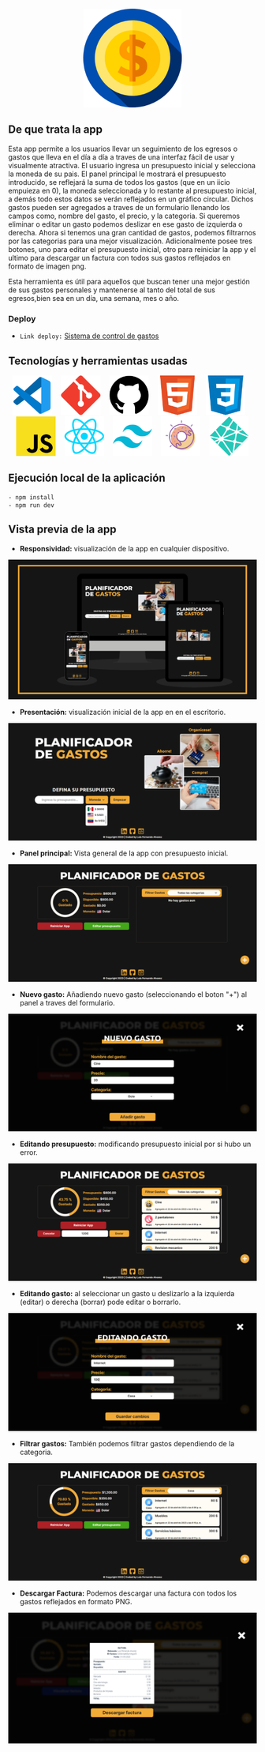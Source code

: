 <p align="center">
  <img height="200" src="https://github.com/fernando8alvarez/Control-Gastos/blob/main/Imgs/icon-ahorro.png" />
</p>

## De que trata la app

Esta app permite a los usuarios llevar un seguimiento de los egresos o gastos que lleva en el día a día a traves de una interfaz fácil de usar y visualmente atractiva. El usuario ingresa un presupuesto inicial y selecciona la moneda de su pais. El panel principal le mostrará el presupuesto introducido, se reflejará la suma de todos los gastos (que en un iicio empuieza en 0), la moneda seleccionada y lo restante al presupuesto inicial, a demás todo estos datos se verán reflejados en un gráfico circular. Dichos gastos pueden ser agregados a traves de un formulario llenando los campos como, nombre del gasto, el precio, y la categoria. Si queremos eliminar o editar un gasto podemos deslizar en ese gasto de izquierda o derecha. Ahora si tenemos una gran cantidad de gastos, podemos filtrarnos por las categorias para una mejor visualización. Adicionalmente posee tres botones, uno para editar el presupuesto inicial, otro para reiniciar la app y el ultimo para descargar un factura con todos sus gastos reflejados en formato de imagen png.

Esta herramienta es útil para aquellos que buscan tener una mejor gestión de sus gastos personales y mantenerse al tanto del total de sus egresos,bien sea en un día, una semana, mes o año.


### Deploy

- `Link deploy:` [Sistema de control de gastos](https://sistema-control-gastos.netlify.app/)

## Tecnologías y herramientas usadas

<p align="center">
<img class='margin-right' src="https://github.com/fernando8alvarez/My-PI-Food/blob/main/Img/vsCode.png" height="80px"/>
<img width="10px"/>
<img src="https://github.com/fernando8alvarez/My-PI-Food/blob/main/Img/git.png" height="80px"/>
<img width="10px"/>
<img src="https://github.com/fernando8alvarez/My-PI-Food/blob/main/Img/github.png" height="80px"/>
<img width="10px"/>
<img src="https://github.com/fernando8alvarez/My-PI-Food/blob/main/Img/html.png" height="80px"/>
<img width="10px"/>
<img src="https://github.com/fernando8alvarez/My-PI-Food/blob/main/Img/css.png" height="80px"/>
<img width="10px"/>
<img src="https://github.com/fernando8alvarez/My-PI-Food/blob/main/Img/javascript.png" height="80px"/>
<img width="10px"/>
<img src="https://github.com/fernando8alvarez/My-PI-Food/blob/main/Img/react.png" height="80px"/>
<img width="10px"/>
<img src="https://github.com/fernando8alvarez/gestion_pacientes/blob/main/imgs/tailwind.png" height="80px"/>
<img width="10px"/>
<img src="https://github.com/fernando8alvarez/My-PI-Food/blob/main/Img/sweetalert2.png" height="80px"/>
<img width="10px"/>
<img src="https://github.com/fernando8alvarez/gestion_pacientes/blob/main/imgs/Netlify.png" height="80px"/>
</p>

## Ejecución local de la aplicación

```
- npm install
- npm run dev
```

## Vista previa de la app

- **Responsividad:** visualización de la app en cualquier dispositivo.

<img src="https://github.com/fernando8alvarez/Control-Gastos/blob/main/Imgs/Responsive.png" />

- **Presentación:** visualización inicial de la app en en el escritorio.

<img src="https://github.com/fernando8alvarez/Control-Gastos/blob/main/Imgs/(1)LandingPage.png" />

- **Panel principal:** Vista general de la app con presupuesto inicial.

<img src="https://github.com/fernando8alvarez/Control-Gastos/blob/main/Imgs/(2)Panel.png" />

- **Nuevo gasto:** Añadiendo nuevo gasto (seleccionando el boton "+") al panel a traves del formulario.

<img src="https://github.com/fernando8alvarez/Control-Gastos/blob/main/Imgs/(3)NuevoGasto.png" />

- **Editando presupuesto:** modificando presupuesto inicial por si hubo un error.

<img src="https://github.com/fernando8alvarez/Control-Gastos/blob/main/Imgs/(4)EditarPresupuesto.png" />

- **Editando gasto:** al seleccionar un gasto u deslizarlo a la izquierda (editar) o derecha (borrar) pode editar o borrarlo.

<img src="https://github.com/fernando8alvarez/Control-Gastos/blob/main/Imgs/(5)EditarGasto.png" />

- **Filtrar gastos:** También podemos filtrar gastos dependiendo de la categoria.

<img src="https://github.com/fernando8alvarez/Control-Gastos/blob/main/Imgs/(6)FiltrarGastos.png" />

- **Descargar Factura:** Podemos descargar una factura con todos los gastos reflejados en formato PNG.

<img src="https://github.com/fernando8alvarez/Control-Gastos/blob/main/Imgs/(7)Factura.png" />


